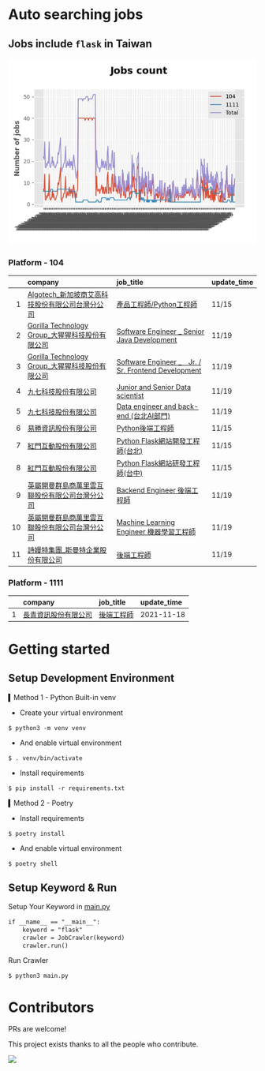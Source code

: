 # Auto searching jobs

## Jobs include `flask` in Taiwan 

 ![image](./doc/plot_img.jpg)


### Platform - 104


|    | company                                                                                                | job_title                                                                                                      | update_time   |
|---:|:-------------------------------------------------------------------------------------------------------|:---------------------------------------------------------------------------------------------------------------|:--------------|
|  1 | [Algotech_新加坡商艾高科技股份有限公司台灣分公司](https://www.104.com.tw/company/1a2x6blc6n?jobsource=jolist_b_relevance) | [產品工程師/Python工程師](https://www.104.com.tw/job/7duf1?jobsource=jolist_b_relevance)                               | 11/15         |
|  2 | [Gorilla Technology Group_大猩猩科技股份有限公司](https://www.104.com.tw/company/wilokdc?jobsource=jolist_a_date) | [Software Engineer _ Senior Java Development](https://www.104.com.tw/job/3yh2d?jobsource=jolist_a_date)        | 11/19         |
|  3 | [Gorilla Technology Group_大猩猩科技股份有限公司](https://www.104.com.tw/company/wilokdc?jobsource=jolist_a_date) | [Software Engineer _　Jr. / Sr. Frontend Development](https://www.104.com.tw/job/6o30x?jobsource=jolist_a_date) | 11/19         |
|  4 | [九七科技股份有限公司](https://www.104.com.tw/company/1a2x6bl9vu?jobsource=jolist_a_date)                        | [Junior and Senior Data scientist](https://www.104.com.tw/job/7fde6?jobsource=jolist_a_date)                   | 11/19         |
|  5 | [九七科技股份有限公司](https://www.104.com.tw/company/1a2x6bl9vu?jobsource=jolist_a_date)                        | [Data engineer and back-end (台北AI部門)](https://www.104.com.tw/job/7fwwj?jobsource=jolist_a_date)                | 11/19         |
|  6 | [易勝資訊股份有限公司](https://www.104.com.tw/company/1a2x6bj8og?jobsource=jolist_b_relevance)                   | [Python後端工程師](https://www.104.com.tw/job/76vbt?jobsource=jolist_b_relevance)                                   | 11/15         |
|  7 | [紅門互動股份有限公司](https://www.104.com.tw/company/oh4m67k?jobsource=jolist_b_relevance)                      | [Python Flask網站開發工程師(台北)](https://www.104.com.tw/job/6xtfl?jobsource=jolist_b_relevance)                       | 11/15         |
|  8 | [紅門互動股份有限公司](https://www.104.com.tw/company/oh4m67k?jobsource=jolist_b_relevance)                      | [Python Flask網站研發工程師(台中)](https://www.104.com.tw/job/6kf9h?jobsource=jolist_b_relevance)                       | 11/15         |
|  9 | [英屬開曼群島商萬里雲互聯股份有限公司台灣分公司](https://www.104.com.tw/company/1a2x6bk5cu?jobsource=jolist_a_date)           | [Backend Engineer 後端工程師](https://www.104.com.tw/job/6xipk?jobsource=jolist_a_date)                             | 11/19         |
| 10 | [英屬開曼群島商萬里雲互聯股份有限公司台灣分公司](https://www.104.com.tw/company/1a2x6bk5cu?jobsource=jolist_a_date)           | [Machine Learning Engineer 機器學習工程師 ](https://www.104.com.tw/job/6c61u?jobsource=jolist_a_date)                 | 11/19         |
| 11 | [詩嫚特集團_斯曼特企業股份有限公司](https://www.104.com.tw/company/12q3kt2w?jobsource=jolist_a_date)                   | [後端工程師](https://www.104.com.tw/job/7fywv?jobsource=jolist_a_date)                                              | 11/19         |

### Platform - 1111


|    | company                                              | job_title                                      | update_time   |
|---:|:-----------------------------------------------------|:-----------------------------------------------|:--------------|
|  1 | [長青資訊股份有限公司](https://www.1111.com.tw/corp/71694811/) | [後端工程師](https://www.1111.com.tw/job/85012186/) | 2021-11-18    |



# Getting started
## Setup Development Environment
▍Method 1 - Python Built-in venv

- Create your virtual environment
```
$ python3 -m venv venv
```
- And enable virtual environment
```
$ . venv/bin/activate
```
- Install requirements
```
$ pip install -r requirements.txt 
```

▍Method 2 - Poetry
- Install requirements
```
$ poetry install
```
- And enable virtual environment
```
$ poetry shell
```

## Setup Keyword & Run

Setup Your Keyword in [main.py](./main.py#L88)
```
if __name__ == "__main__":
    keyword = "flask"
    crawler = JobCrawler(keyword)
    crawler.run()
```

Run Crawler
```
$ python3 main.py
```

# Contributors
PRs are welcome!

This project exists thanks to all the people who contribute.

<a href="https://github.com/hsuanchi/auto-search-flask-job/graphs/contributors">
  <img src="https://contrib.rocks/image?repo=hsuanchi/auto-search-flask-job"/>
</a>
